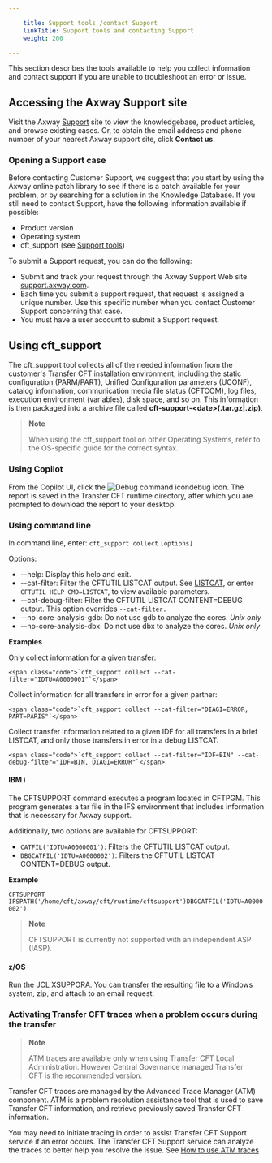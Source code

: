 ```yaml
---

    title: Support tools /contact Support
    linkTitle: Support tools and contacting Support
    weight: 200

---
```

This section describes the tools available to help you collect information and contact support if you are unable to troubleshoot an error or issue.

<span id="Contacting_the_Axway_support"></span>

## Accessing the Axway Support site

Visit the Axway [Support](https://support.axway.com/) site to view the knowledgebase, product articles, and browse existing cases. Or, to obtain the email address and phone number of your nearest Axway
support site, click **Contact
us**.

<span id="Opening_a_support_case"></span>

### Opening a Support case

Before contacting Customer Support, we suggest that you start by using
the Axway online patch library to see if there is a patch available for
your problem, or by searching for a solution in the Knowledge Database.
If you still need to contact Support, have the following information available
if possible:

- Product version
- Operating system
- cft\_support (see <a href="#" class="selected">Support tools</a>)

To submit a Support request, you can do the following:

- Submit and track
    your request through the Axway Support Web site [support.axway.com](https://support.axway.com/).
- Each time you submit a support request, that request is assigned a unique
    number. Use this specific number when you contact Customer
    Support concerning that case.
- You must have a user account to submit a Support request.

## Using cft\_support

The cft\_support tool collects all of the needed information from the customer's Transfer CFT installation environment, including the static configuration (PARM/PART), Unified Configuration parameters (UCONF), catalog information, communication media file status (CFTCOM), log files, execution environment (variables), disk space, and so on. This information is then packaged into a archive file called <span class="bold_in_para">****cft-support-&lt;date>(.tar.gz|.zip)****</span>.

> **Note**
>
> When using the cft\_support tool on other Operating Systems, refer to the OS-specific guide for the correct syntax.

### Using Copilot

From the Copilot UI, click the ![Debug command icon](/Images/TransferCFT/debug_alt.gif)debug icon. The report is saved in the Transfer CFT runtime directory, after which you are prompted to download the report to your desktop.

### Using command line

In command line, enter: <span class="code">`cft_support collect`</span> <span class="code">`[options]`</span>

Options:

- --help: Display this help and exit.
- --cat-filter: Filter the CFTUTIL LISTCAT output. See [LISTCAT](../../../../c_intro_userinterfaces/about_cftutil/monitoring_cftutil_intro/listcat_command), or enter <span class="code">`CFTUTIL HELP CMD=LISTCAT`</span>, to view available parameters.
- --cat-debug-filter: Filter the CFTUTIL LISTCAT CONTENT=DEBUG output. This option overrides <span class="code">`--cat-filter.`</span>
- --no-core-analysis-gdb: Do not use gdb to analyze the cores. *Unix only*
- --no-core-analysis-dbx: Do not use dbx to analyze the cores. *Unix only*

****Examples****

Only collect information for a given transfer:

```
<span class="code">`cft_support collect --cat-filter="IDTU=A0000001"`</span>
```

Collect information for all transfers in error for a given partner:

```
<span class="code">`cft_support collect --cat-filter="DIAGI=ERROR, PART=PARIS"`</span>
```

Collect transfer information related to a given IDF for all transfers in a brief LISTCAT, and only those transfers in error in a debug LISTCAT:

```
<span class="code">`cft_support collect --cat-filter="IDF=BIN" --cat-debug-filter="IDF=BIN, DIAGI=ERROR"`</span>
```

#### IBM i

The CFTSUPPORT command executes a program located in CFTPGM. This program generates a tar file in the IFS environment that includes information that is necessary for Axway support.

Additionally, two options are available for CFTSUPPORT:

- `CATFIL('IDTU=A0000001')`: Filters the CFTUTIL LISTCAT output.
- `DBGCATFIL('IDTU=A0000002')`: Filters the CFTUTIL LISTCAT CONTENT=DEBUG output.

<span class="bold_in_para">****Example****</span>

<span class="code" style="font-family: 'Courier New';">`CFTSUPPORT IFSPATH('/home/cft/axway/cft/runtime/cftsupport')DBGCATFIL('IDTU=A0000002')`</span>

> **Note**
>
> CFTSUPPORT is currently not supported with an independent ASP (IASP).

#### z/OS

Run the JCL XSUPPORA. You can transfer the resulting file to a Windows system, zip, and attach to an email request.

<span id="Activating_CFT_traces"></span>

### Activating Transfer CFT traces when a problem occurs during the transfer

> **Note**
>
> ATM traces are available only when using Transfer CFT Local Administration. However Central Governance managed Transfer CFT is the recommended version.

Transfer CFT traces are managed by the Advanced
Trace Manager
(ATM) component. ATM is a problem resolution assistance tool that is used to save Transfer CFT
information, and retrieve previously saved Transfer CFT information.

You may need to initiate tracing in order to assist Transfer CFT Support
service if an error occurs. The Transfer CFT Support service can analyze
the traces to better help you resolve the issue. See <a href="../../../../troubleshoot_intro/traces_in_cft" class="MCXref xref">How to use ATM traces</a>
